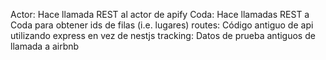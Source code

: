 Actor: Hace llamada REST al actor de apify 
Coda: Hace llamadas REST a Coda para obtener ids de filas (i.e. lugares)
routes: Código antiguo de api utilizando express en vez de nestjs
tracking: Datos de prueba antiguos de llamada a airbnb
